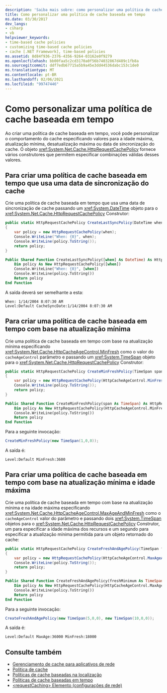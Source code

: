 ```yaml
---
description: 'Saiba mais sobre: como personalizar uma política de cache com base no tempo'
title: Como personalizar uma política de cache baseada em tempo
ms.date: 03/30/2017
dev_langs:
- csharp
- vb
helpviewer_keywords:
- time-based cache policies
- customizing time-based cache policies
- cache [.NET Framework], time-based policies
ms.assetid: 8d84f936-2376-4356-9264-03162e0f9279
ms.openlocfilehash: bb00faa5c2cd3170a0f56b74032867d489c1fb8a
ms.sourcegitcommit: ddf7edb67715a5b9a45e3dd44536dabc153c1de0
ms.translationtype: MT
ms.contentlocale: pt-BR
ms.lasthandoff: 02/06/2021
ms.locfileid: "99747446"
---
```

# <a name="how-to-customize-a-time-based-cache-policy"></a>Como personalizar uma política de cache baseada em tempo

Ao criar uma política de cache baseada em tempo, você pode personalizar o comportamento do cache especificando valores para a idade máxima, atualização mínima, desatualização máxima ou data de sincronização do cache. O objeto <xref:System.Net.Cache.HttpRequestCachePolicy> fornece vários construtores que permitem especificar combinações válidas desses valores.

## <a name="to-create-a-time-based-cache-policy-that-uses-a-cache-synchronization-date"></a>Para criar uma política de cache baseada em tempo que usa uma data de sincronização do cache

Crie uma política de cache baseada em tempo que usa uma data de sincronização de cache passando um <xref:System.DateTime> objeto para o <xref:System.Net.Cache.HttpRequestCachePolicy> Construtor:

```csharp
public static HttpRequestCachePolicy CreateLastSyncPolicy(DateTime when)
{
    var policy = new HttpRequestCachePolicy(when);
    Console.WriteLine("When: {0}", when);
    Console.WriteLine(policy.ToString());
    return policy;
}
```

```vb
Public Shared Function CreateLastSyncPolicy([when] As DateTime) As HttpRequestCachePolicy
    Dim policy As New HttpRequestCachePolicy([when])
    Console.WriteLine("When: {0}", [when])
    Console.WriteLine(policy.ToString())
    Return policy
End Function
```

A saída deverá ser semelhante a esta:

```output
When: 1/14/2004 8:07:30 AM
Level:Default CacheSyncDate:1/14/2004 8:07:30 AM
```

## <a name="to-create-a-time-based-cache-policy-that-is-based-on-minimum-freshness"></a>Para criar uma política de cache baseada em tempo com base na atualização mínima

Crie uma política de cache baseada em tempo com base na atualização mínima especificando <xref:System.Net.Cache.HttpCacheAgeControl.MinFresh> como o valor do `cacheAgeControl` parâmetro e passando um <xref:System.TimeSpan> objeto para o <xref:System.Net.Cache.HttpRequestCachePolicy> Construtor:

```csharp
public static HttpRequestCachePolicy CreateMinFreshPolicy(TimeSpan span)
{
    var policy = new HttpRequestCachePolicy(HttpCacheAgeControl.MinFresh, span);
    Console.WriteLine(policy.ToString());
    return policy;
}
```

```vb
Public Shared Function CreateMinFreshPolicy(span As TimeSpan) As HttpRequestCachePolicy
    Dim policy As New HttpRequestCachePolicy(HttpCacheAgeControl.MinFresh, span)
    Console.WriteLine(policy.ToString())
    Return policy
End Function
```

Para a seguinte invocação:

```csharp
CreateMinFreshPolicy(new TimeSpan(1,0,0));
```

A saída é:

```output
Level:Default MinFresh:3600
```

## <a name="to-create-a-time-based-cache-policy-that-is-based-on-minimum-freshness-and-maximum-age"></a>Para criar uma política de cache baseada em tempo com base na atualização mínima e idade máxima

Crie uma política de cache baseada em tempo com base na atualização mínima e na idade máxima especificando <xref:System.Net.Cache.HttpCacheAgeControl.MaxAgeAndMinFresh> como o `cacheAgeControl` valor do parâmetro e passando dois <xref:System.TimeSpan> objetos para o <xref:System.Net.Cache.HttpRequestCachePolicy> Construtor, um para especificar a idade máxima dos recursos e um segundo para especificar a atualização mínima permitida para um objeto retornado do cache:

```csharp
public static HttpRequestCachePolicy CreateFreshAndAgePolicy(TimeSpan freshMinimum, TimeSpan ageMaximum)
{
    var policy = new HttpRequestCachePolicy(HttpCacheAgeControl.MaxAgeAndMinFresh, ageMaximum, freshMinimum);
    Console.WriteLine(policy.ToString());
    return policy;
}
```

```vb
Public Shared Function CreateFreshAndAgePolicy(freshMinimum As TimeSpan, ageMaximum As TimeSpan) As HttpRequestCachePolicy
    Dim policy As New HttpRequestCachePolicy(HttpCacheAgeControl.MaxAgeAndMinFresh, ageMaximum, freshMinimum)
    Console.WriteLine(policy.ToString())
    Return policy
End Function
```

Para a seguinte invocação:
  
```csharp
CreateFreshAndAgePolicy(new TimeSpan(5,0,0), new TimeSpan(10,0,0));  
```  

A saída é:
  
```output
Level:Default MaxAge:36000 MinFresh:18000  
```  
  
## <a name="see-also"></a>Consulte também

- [Gerenciamento de cache para aplicativos de rede](cache-management-for-network-applications.md)
- [Política de cache](cache-policy.md)
- [Políticas de cache baseadas na localização](location-based-cache-policies.md)
- [Políticas de cache baseadas em tempo](time-based-cache-policies.md)
- [\<requestCaching> Elemento (configurações de rede)](../configure-apps/file-schema/network/requestcaching-element-network-settings.md)
